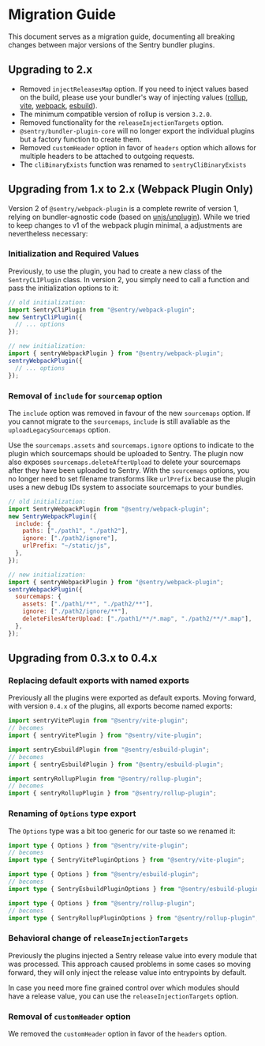 # Migration Guide

This document serves as a migration guide, documenting all breaking changes between major versions of the Sentry bundler plugins.

## Upgrading to 2.x

- Removed `injectReleasesMap` option. If you need to inject values based on the build, please use your bundler's way of injecting values ([rollup](https://www.npmjs.com/package/@rollup/plugin-replace), [vite](https://vitejs.dev/config/shared-options.html#define), [webpack](https://webpack.js.org/plugins/define-plugin/), [esbuild](https://esbuild.github.io/api/#define)).
- The minimum compatible version of rollup is version `3.2.0`.
- Removed functionality for the `releaseInjectionTargets` option.
- `@sentry/bundler-plugin-core` will no longer export the individual plugins but a factory function to create them.
- Removed `customHeader` option in favor of `headers` option which allows for multiple headers to be attached to outgoing requests.
- The `cliBinaryExists` function was renamed to `sentryCliBinaryExists`

## Upgrading from 1.x to 2.x (Webpack Plugin Only)

Version 2 of `@sentry/webpack-plugin` is a complete rewrite of version 1, relying on bundler-agnostic code (based on [unjs/unplugin](https://github.com/unjs/unplugin)). While we tried to keep changes to v1 of the webpack plugin minimal, a adjustments are nevertheless necessary:

### Initialization and Required Values

Previously, to use the plugin, you had to create a new class of the `SentryCLIPlugin` class.
In version 2, you simply need to call a function and pass the initialization options to it:

```js
// old initialization:
import SentryCliPlugin from "@sentry/webpack-plugin";
new SentryCliPlugin({
  // ... options
});

// new initialization:
import { sentryWebpackPlugin } from "@sentry/webpack-plugin";
sentryWebpackPlugin({
  // ... options
});
```

### Removal of `include` for `sourcemap` option

The `include` option was removed in favour of the new `sourcemaps` option. If you cannot migrate to the `sourcemaps`, `include` is still avaliable as the `uploadLegacySourcemaps` option.

Use the `sourcemaps.assets` and `sourcemaps.ignore` options to indicate to the plugin which sourcemaps should be uploaded to Sentry. The plugin now also exposes `sourcemaps.deleteAfterUpload` to delete your sourcemaps after they have been uploaded to Sentry. With the `sourcemaps` options, you no longer need to set filename transforms like `urlPrefix` because the plugin uses a new debug IDs system to associate sourcemaps to your bundles.

```js
// old initialization:
import SentryWebpackPlugin from "@sentry/webpack-plugin";
new SentryWebpackPlugin({
  include: {
    paths: ["./path1", "./path2"],
    ignore: ["./path2/ignore"],
    urlPrefix: "~/static/js",
  },
});

// new initialization:
import { sentryWebpackPlugin } from "@sentry/webpack-plugin";
sentryWebpackPlugin({
  sourcemaps: {
    assets: ["./path1/**", "./path2/**"],
    ignore: ["./path2/ignore/**"],
    deleteFilesAfterUpload: ["./path1/**/*.map", "./path2/**/*.map"],
  },
});
```

## Upgrading from 0.3.x to 0.4.x

### Replacing default exports with named exports

Previously all the plugins were exported as default exports.
Moving forward, with version `0.4.x` of the plugins, all exports become named exports:

```ts
import sentryVitePlugin from "@sentry/vite-plugin";
// becomes
import { sentryVitePlugin } from "@sentry/vite-plugin";

import sentryEsbuildPlugin from "@sentry/esbuild-plugin";
// becomes
import { sentryEsbuildPlugin } from "@sentry/esbuild-plugin";

import sentryRollupPlugin from "@sentry/rollup-plugin";
// becomes
import { sentryRollupPlugin } from "@sentry/rollup-plugin";
```

### Renaming of `Options` type export

The `Options` type was a bit too generic for our taste so we renamed it:

```ts
import type { Options } from "@sentry/vite-plugin";
// becomes
import type { SentryVitePluginOptions } from "@sentry/vite-plugin";

import type { Options } from "@sentry/esbuild-plugin";
// becomes
import type { SentryEsbuildPluginOptions } from "@sentry/esbuild-plugin";

import type { Options } from "@sentry/rollup-plugin";
// becomes
import type { SentryRollupPluginOptions } from "@sentry/rollup-plugin";
```

### Behavioral change of `releaseInjectionTargets`

Previously the plugins injected a Sentry release value into every module that was processed.
This approach caused problems in some cases so moving forward, they will only inject the release value into entrypoints by default.

In case you need more fine grained control over which modules should have a release value, you can use the `releaseInjectionTargets` option.

### Removal of `customHeader` option

We removed the `customHeader` option in favor of the `headers` option.
